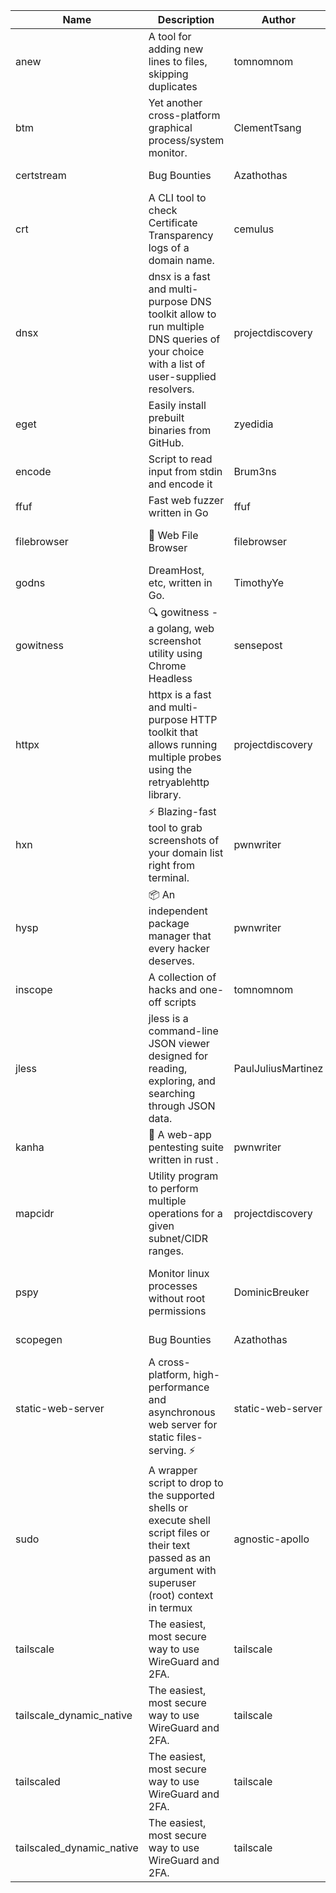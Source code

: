 | Name | Description | Author | Repository | Stars | Version | Updated | Size | SHA256SUM | B3SUM | Source | Language | License |
| ---- | ----------- | ------ | ---------- | ----- | ------- | ------- | ---- | --- | ------ | --------|-------- | ------- |
| anew | A tool for adding new lines to files, skipping duplicates | tomnomnom | [https://github.com/tomnomnom/anew](https://github.com/tomnomnom/anew) | 1103 | v0.1.1 | 2022-03-15T22:35:31Z | 1.41 MB | 87b2c252d68739d0ac7d8526621d6736b4f4fbf5937efa3a8f64d06cb85bc26c | 24cc1ff3f914de68610f38a3bc0c73f492709540ced82746eac9532720d10007 | https://raw.githubusercontent.com/Azathothas/Toolpacks/main/aarch64_arm64_v8a_Android/anew | Go | MIT License |
| btm | Yet another cross-platform graphical process/system monitor. | ClementTsang | [https://github.com/ClementTsang/bottom](https://github.com/ClementTsang/bottom) | 8133 | 0.9.6 | 2023-08-27T01:43:44Z | 3.08 MB | e0c632077103d7bfb68f0551a0fff55f171dd03959ba51d846371c56b295354b | bc41adf18a11b30feb1e8711ca52a6ad7f3d8ec8aca4b6f941b9a73a2170a3c4 | https://raw.githubusercontent.com/Azathothas/Toolpacks/main/aarch64_arm64_v8a_Android/btm | Rust | MIT License |
| certstream |  Bug Bounties | Azathothas | [https://github.com/Azathothas/Arsenal](https://github.com/Azathothas/Arsenal) | 10 | null |  | 4.54 MB | ec1f4e77e0f2093750eec93618302a152a99ac290ca281366ac113987ffaea8a | 474043a4fd6db5396ca544125038760a97e0396f32d3956e5ccae820b0dcd069 | https://raw.githubusercontent.com/Azathothas/Toolpacks/main/aarch64_arm64_v8a_Android/certstream | Shell | null |
| crt | A CLI tool to check Certificate Transparency logs of a domain name. | cemulus | [https://github.com/cemulus/crt](https://github.com/cemulus/crt) | 64 | v0.1.0 | 2022-03-08T21:41:54Z | 4.63 MB | 474fd87ad8ea9b4e27fa15a1573a5064293727cb6675d644db4138cc6fe8652b | b06aa6696db6013f12fd9df4639bab3f6b22878ef4aaa1db4c31752bd7821f16 | https://raw.githubusercontent.com/Azathothas/Toolpacks/main/aarch64_arm64_v8a_Android/crt | Go | Apache License 2.0 |
| dnsx | dnsx is a fast and multi-purpose DNS toolkit allow to run multiple DNS queries of your choice with a list of user-supplied resolvers. | projectdiscovery | [https://github.com/projectdiscovery/dnsx](https://github.com/projectdiscovery/dnsx) | 1810 | v1.1.6 | 2023-11-11T19:20:44Z | 25.01 MB | 4b403d51be2c7751f15061bdc81d04b0989735308ab1c3aced304ad6451de7c5 | 2970315bc18e108a1a3f45ab693fee16f41627736830cfbc265b28f554fbcbbd | https://raw.githubusercontent.com/Azathothas/Toolpacks/main/aarch64_arm64_v8a_Android/dnsx | Go | MIT License |
| eget | Easily install prebuilt binaries from GitHub. | zyedidia | [https://github.com/zyedidia/eget](https://github.com/zyedidia/eget) | 650 | v1.3.3 | 2023-02-22T05:15:46Z | 6.49 MB | 2bb93f55b65484a7ff92745ca58b2a4cbc1001bbd59109f44584db867afd77bd | 82a72db383bae5bc27621910d614024155e3964d436a555ec2d2f9f4207200ac | https://raw.githubusercontent.com/Azathothas/Toolpacks/main/aarch64_arm64_v8a_Android/eget | Go | MIT License |
| encode | Script to read input from stdin and encode it | Brum3ns | [https://github.com/Brum3ns/encode](https://github.com/Brum3ns/encode) | 18 | null |  | 2.49 MB | 8cdc7bd55e6296a24e1095100cbe4795d1ff3ed8b9c61a15ba324d67fd968c21 | 105a3af695b9178231527b2a848edbcc6784b6dff4edbca8367fc256a60b6c3a | https://raw.githubusercontent.com/Azathothas/Toolpacks/main/aarch64_arm64_v8a_Android/encode | Go | MIT License |
| ffuf | Fast web fuzzer written in Go | ffuf | [https://github.com/ffuf/ffuf](https://github.com/ffuf/ffuf) | 10674 | v2.1.0 | 2023-09-16T12:23:19Z | 8.18 MB | 0d37a09de4776f99479dfdd8ff59f6ea05e0ed40085c05425564cc8b15014278 | 0af107b02489a540bf19a41c266d17a860c3e4626864730132d14f6fd537e08f | https://raw.githubusercontent.com/Azathothas/Toolpacks/main/aarch64_arm64_v8a_Android/ffuf | Go | MIT License |
| filebrowser | 📂 Web File Browser | filebrowser | [https://github.com/filebrowser/filebrowser](https://github.com/filebrowser/filebrowser) | 21884 | v2.26.0 | 2023-11-02T21:58:20Z | 13.29 MB | d8f6a099d391e4442cb1f23b3c868ac843116a41030642f1412f5577d2b8f074 | 2af4d4eef349f2fe68af3acf6e0b1fe80ce055582c7a8cbbd890d30e108d237e | https://raw.githubusercontent.com/Azathothas/Toolpacks/main/aarch64_arm64_v8a_Android/filebrowser | Go | Apache License 2.0 |
| godns |  DreamHost, etc, written in Go. | TimothyYe | [https://github.com/TimothyYe/godns](https://github.com/TimothyYe/godns) | 1383 | v3.0.4 | 2023-10-22T12:12:07Z | 11.80 MB | b23576c661e5698adf470dc7745d6cf37cd06e2d4402375d135363ce967e70d6 | 75145e796b3cc7385cc8c8a1ddc1f6ed3c90fd453fa3a9206e638f3cfe9b595c | https://raw.githubusercontent.com/Azathothas/Toolpacks/main/aarch64_arm64_v8a_Android/godns | Go | Apache License 2.0 |
| gowitness | 🔍 gowitness - a golang, web screenshot utility using Chrome Headless | sensepost | [https://github.com/sensepost/gowitness](https://github.com/sensepost/gowitness) | 2482 | 2.5.1 | 2023-10-29T11:11:30Z | 25.96 MB | 60304471e35fda55f8ab061fb0d7372ea456693261be84c7bf39d07802c0db10 | 0b0020087f15555946085515d195ffc95b004c3350328e852b0ae30c17395e01 | https://raw.githubusercontent.com/Azathothas/Toolpacks/main/aarch64_arm64_v8a_Android/gowitness | Go | GNU General Public License v3.0 |
| httpx | httpx is a fast and multi-purpose HTTP toolkit that allows running multiple probes using the retryablehttp library. | projectdiscovery | [https://github.com/projectdiscovery/httpx](https://github.com/projectdiscovery/httpx) | 6255 | v1.3.7 | 2023-11-13T07:26:10Z | 39.73 MB | 5ee560633de33e4b8795aed34c41813d4f66b9d9424f9b14ed0c88bb3e65f358 | db82e00c9e171a70deb9b5857cc29f27ccec7e90c946be8b9e117dec932a1c7b | https://raw.githubusercontent.com/Azathothas/Toolpacks/main/aarch64_arm64_v8a_Android/httpx | Go | MIT License |
| hxn | ⚡ Blazing-fast tool to grab screenshots of your domain list right from terminal. | pwnwriter | [https://github.com/pwnwriter/haylxon](https://github.com/pwnwriter/haylxon) | 350 | v0.1.9 | 2023-11-03T07:24:19Z | 6.01 MB | 88c4733094a2e5128a807baca2b440688b6d6a32f6621a5e5ed0da800f79ab50 | 5286605082188f40c524e371bf4f84fa5b31ace5d887aa6e34e2f4d92d7b289d | https://raw.githubusercontent.com/Azathothas/Toolpacks/main/aarch64_arm64_v8a_Android/hxn | Rust | MIT License |
| hysp | 📦 An independent package manager that every hacker deserves. | pwnwriter | [https://github.com/pwnwriter/hysp](https://github.com/pwnwriter/hysp) | 380 | v0.1.2 | 2023-12-13T15:03:18Z | 3.26 MB | 35af76fe7e24a3a733723cfdd36c7a31bf148d93465a25bbb3c46d6e386796ee | 07a852c5cf1b7f2b45702966c4e07c0b09d624e28edd21eccdb0e0a972e80021 | https://raw.githubusercontent.com/Azathothas/Toolpacks/main/aarch64_arm64_v8a_Android/hysp | Rust | MIT License |
| inscope | A collection of hacks and one-off scripts | tomnomnom | [https://github.com/tomnomnom/hacks](https://github.com/tomnomnom/hacks) | 1952 | null |  | 1.79 MB | bc723c1f2c4affd67fa2c709da07a4b6259bc8eb1c6b5c8d46ea3bd589922ec9 | e540472f632a7fae7b3f61e6b3492f07adad462120241be009e7880775f3ed38 | https://raw.githubusercontent.com/Azathothas/Toolpacks/main/aarch64_arm64_v8a_Android/inscope | Go | null |
| jless | jless is a command-line JSON viewer designed for reading, exploring, and searching through JSON data. | PaulJuliusMartinez | [https://github.com/PaulJuliusMartinez/jless](https://github.com/PaulJuliusMartinez/jless) | 4288 | v0.9.0 | 2023-07-17T02:51:34Z | 1.74 MB | 7833474dcc6a493542580897949bb4b842e0f9e2e71834ee6072c469573120f5 | 56e6f82dd4b81ec33cf1d76090f6522514c0f96bb2843c12688e1979015ee859 | https://raw.githubusercontent.com/Azathothas/Toolpacks/main/aarch64_arm64_v8a_Android/jless | Rust | MIT License |
| kanha | 🦚 A web-app pentesting suite written in rust . | pwnwriter | [https://github.com/pwnwriter/kanha](https://github.com/pwnwriter/kanha) | 218 | v-v0.1.2 | 2023-10-17T16:42:52Z | 2.78 MB | d92ce5d7f396d0cd46c7766bca3aaa0351abb4cfec0279b94783eb06dfd0d303 | 6b2ed3125975891cddc8001b3ae8b6ce658ff5828a4f36e2fba36118a4d3dd34 | https://raw.githubusercontent.com/Azathothas/Toolpacks/main/aarch64_arm64_v8a_Android/kanha | Rust | MIT License |
| mapcidr | Utility program to perform multiple operations for a given subnet/CIDR ranges. | projectdiscovery | [https://github.com/projectdiscovery/mapcidr](https://github.com/projectdiscovery/mapcidr) | 867 | v1.1.16 | 2023-11-23T07:59:56Z | 22.31 MB | 3278aacc8626f3c9c11abb55f4643a86efe2df4469e85aa961b65ed9bdfaf51d | 146b7c1f35ae7ffab0a3e99898e04f12609f176f6d2d0238f3009d2f51236b40 | https://raw.githubusercontent.com/Azathothas/Toolpacks/main/aarch64_arm64_v8a_Android/mapcidr | Go | MIT License |
| pspy | Monitor linux processes without root permissions | DominicBreuker | [https://github.com/DominicBreuker/pspy](https://github.com/DominicBreuker/pspy) | 4284 | v1.2.1 | 2023-01-17T21:10:08Z | 3.48 MB | c979fd434b389931d811168e8e80be5d40d152244fedf1dc264a16ca94c4e961 | 67a542e8a7ed7aac33b79a8df34143eda20bb418fd0dac0755c9e4f97550935b | https://raw.githubusercontent.com/Azathothas/Toolpacks/main/aarch64_arm64_v8a_Android/pspy | Go | GNU General Public License v3.0 |
| scopegen |  Bug Bounties | Azathothas | [https://github.com/Azathothas/Arsenal](https://github.com/Azathothas/Arsenal) | 10 | null |  | 1.54 MB | 2a28d1591322263dddd678a38f3dba16e13cd8d298f71f6777b99ed92e9a0855 | 7de99f2c26a1200c15b514abf1a55786d9a8f1e037d16e92811201b8a904604c | https://raw.githubusercontent.com/Azathothas/Toolpacks/main/aarch64_arm64_v8a_Android/scopegen | Shell | null |
| static-web-server | A cross-platform, high-performance and asynchronous web server for static files-serving. ⚡ | static-web-server | [https://github.com/static-web-server/static-web-server](https://github.com/static-web-server/static-web-server) | 943 | v2.24.1 | 2023-11-14T23:15:43Z | 6.40 MB | 0d8df2b3e8795bc8625cfd7ac342043a2898788b092029d1b7968dd4c09b9f91 | 8c0071186430e9c7c829f6311e906ed50ac9e902b605f3d8b9177cde8f646043 | https://raw.githubusercontent.com/Azathothas/Toolpacks/main/aarch64_arm64_v8a_Android/static-web-server | Rust | Apache License 2.0 |
| sudo | A wrapper script to drop to the supported shells or execute shell script files or their text passed as an argument with superuser (root) context in termux | agnostic-apollo | [https://github.com/agnostic-apollo/sudo](https://github.com/agnostic-apollo/sudo) | 62 | v0.2.0 | 2021-04-10T21:03:11Z | 0.24 MB | 9e56787b3ca489a9eb9e3a64f54944aa92c728d18576972ef7ef6bb10ca6462c | 261a7ec6cf5ed2fbc82f8128f2583eda7faeb8939b9e08143046f0b046e504ae | https://raw.githubusercontent.com/Azathothas/Toolpacks/main/aarch64_arm64_v8a_Android/sudo | Shell | MIT License |
| tailscale | The easiest, most secure way to use WireGuard and 2FA. | tailscale | [https://github.com/tailscale/tailscale](https://github.com/tailscale/tailscale) | 14694 | v1.56.1 | 2023-12-15T19:44:23Z | 10.42 MB | a114fc9064192e1eddbf0cec8ca95ff342df0b2ae717a6f9c628387ed6451c98 | 0887795552cff90cfd0844694b6c3a87024d97fae58c9a5ce8f7d806eaf923ce | https://raw.githubusercontent.com/Azathothas/Toolpacks/main/aarch64_arm64_v8a_Android/tailscale | Go | BSD 3-Clause New or Revised License |
| tailscale_dynamic_native | The easiest, most secure way to use WireGuard and 2FA. | tailscale | [https://github.com/tailscale/tailscale](https://github.com/tailscale/tailscale) | 14694 | v1.56.1 | 2023-12-15T19:44:23Z | 10.69 MB | 27f108fdbe7b474bef3e3c08adc69e622661883eba3cdf4690dcdc2463bd2db0 | ef46fdd87ee6d6b68fe73bd5a5720e860d2ac49e424f95c73dfd472d9676886c | https://raw.githubusercontent.com/Azathothas/Toolpacks/main/aarch64_arm64_v8a_Android/tailscale_dynamic_native | Go | BSD 3-Clause New or Revised License |
| tailscaled | The easiest, most secure way to use WireGuard and 2FA. | tailscale | [https://github.com/tailscale/tailscale](https://github.com/tailscale/tailscale) | 14694 | v1.56.1 | 2023-12-15T19:44:23Z | 28.10 MB | 0340d673d4d2dcb8101c0bbfae2b4e3077626b9c48d4b930a2703a7b94029e77 | 8b556ab47194a3898393c5032987574b325777ecc36faf4dc4fdb34a52b98e2e | https://raw.githubusercontent.com/Azathothas/Toolpacks/main/aarch64_arm64_v8a_Android/tailscaled | Go | BSD 3-Clause New or Revised License |
| tailscaled_dynamic_native | The easiest, most secure way to use WireGuard and 2FA. | tailscale | [https://github.com/tailscale/tailscale](https://github.com/tailscale/tailscale) | 14694 | v1.56.1 | 2023-12-15T19:44:23Z | 29.86 MB | 172f0aef75a613e68c1d1064b2b97f7ed3865caa190aacbd06b768283470786c | 2f976d36e2e48626f76e2de9176b666397c82f3b9ac5456088f7d71b0f422631 | https://raw.githubusercontent.com/Azathothas/Toolpacks/main/aarch64_arm64_v8a_Android/tailscaled_dynamic_native | Go | BSD 3-Clause New or Revised License |
